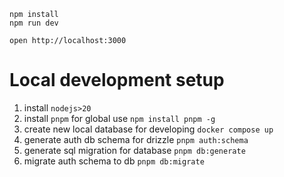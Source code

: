 ```
npm install
npm run dev
```

```
open http://localhost:3000
```

# Local development setup
1. install `nodejs>20`
2. install `pnpm` for global use `npm install pnpm -g`
3. create new local database for developing `docker compose up`
4. generate auth db schema for drizzle `pnpm auth:schema`
5. generate sql migration for database `pnpm db:generate`
6. migrate auth schema to db `pnpm db:migrate`
